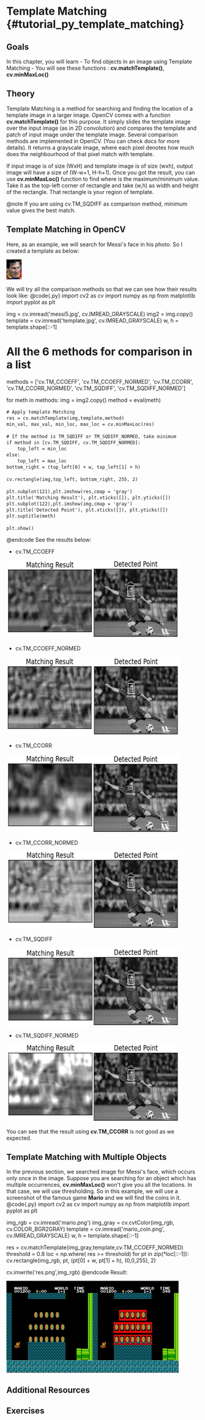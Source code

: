 Template Matching {#tutorial_py_template_matching}
=================

Goals
-----

In this chapter, you will learn
    -   To find objects in an image using Template Matching
    -   You will see these functions : **cv.matchTemplate()**, **cv.minMaxLoc()**

Theory
------

Template Matching is a method for searching and finding the location of a template image in a larger
image. OpenCV comes with a function **cv.matchTemplate()** for this purpose. It simply slides the
template image over the input image (as in 2D convolution) and compares the template and patch of
input image under the template image. Several comparison methods are implemented in OpenCV. (You can
check docs for more details). It returns a grayscale image, where each pixel denotes how much does
the neighbourhood of that pixel match with template.

If input image is of size (WxH) and template image is of size (wxh), output image will have a size
of (W-w+1, H-h+1). Once you got the result, you can use **cv.minMaxLoc()** function to find where
is the maximum/minimum value. Take it as the top-left corner of rectangle and take (w,h) as width
and height of the rectangle. That rectangle is your region of template.

@note If you are using cv.TM_SQDIFF as comparison method, minimum value gives the best match.

Template Matching in OpenCV
---------------------------

Here, as an example, we will search for Messi's face in his photo. So I created a template as below:

![image](images/messi_face.jpg)

We will try all the comparison methods so that we can see how their results look like:
@code{.py}
import cv2 as cv
import numpy as np
from matplotlib import pyplot as plt

img = cv.imread('messi5.jpg', cv.IMREAD_GRAYSCALE)
img2 = img.copy()
template = cv.imread('template.jpg', cv.IMREAD_GRAYSCALE)
w, h = template.shape[::-1]

# All the 6 methods for comparison in a list
methods = ['cv.TM_CCOEFF', 'cv.TM_CCOEFF_NORMED', 'cv.TM_CCORR',
            'cv.TM_CCORR_NORMED', 'cv.TM_SQDIFF', 'cv.TM_SQDIFF_NORMED']

for meth in methods:
    img = img2.copy()
    method = eval(meth)

    # Apply template Matching
    res = cv.matchTemplate(img,template,method)
    min_val, max_val, min_loc, max_loc = cv.minMaxLoc(res)

    # If the method is TM_SQDIFF or TM_SQDIFF_NORMED, take minimum
    if method in [cv.TM_SQDIFF, cv.TM_SQDIFF_NORMED]:
        top_left = min_loc
    else:
        top_left = max_loc
    bottom_right = (top_left[0] + w, top_left[1] + h)

    cv.rectangle(img,top_left, bottom_right, 255, 2)

    plt.subplot(121),plt.imshow(res,cmap = 'gray')
    plt.title('Matching Result'), plt.xticks([]), plt.yticks([])
    plt.subplot(122),plt.imshow(img,cmap = 'gray')
    plt.title('Detected Point'), plt.xticks([]), plt.yticks([])
    plt.suptitle(meth)

    plt.show()
@endcode
See the results below:

-   cv.TM_CCOEFF

![image](images/template_ccoeff_1.jpg)

-   cv.TM_CCOEFF_NORMED

![image](images/template_ccoeffn_2.jpg)

-   cv.TM_CCORR

![image](images/template_ccorr_3.jpg)

-   cv.TM_CCORR_NORMED

![image](images/template_ccorrn_4.jpg)

-   cv.TM_SQDIFF

![image](images/template_sqdiff_5.jpg)

-   cv.TM_SQDIFF_NORMED

![image](images/template_sqdiffn_6.jpg)

You can see that the result using **cv.TM_CCORR** is not good as we expected.

Template Matching with Multiple Objects
---------------------------------------

In the previous section, we searched image for Messi's face, which occurs only once in the image.
Suppose you are searching for an object which has multiple occurrences, **cv.minMaxLoc()** won't
give you all the locations. In that case, we will use thresholding. So in this example, we will use
a screenshot of the famous game **Mario** and we will find the coins in it.
@code{.py}
import cv2 as cv
import numpy as np
from matplotlib import pyplot as plt

img_rgb = cv.imread('mario.png')
img_gray = cv.cvtColor(img_rgb, cv.COLOR_BGR2GRAY)
template = cv.imread('mario_coin.png', cv.IMREAD_GRAYSCALE)
w, h = template.shape[::-1]

res = cv.matchTemplate(img_gray,template,cv.TM_CCOEFF_NORMED)
threshold = 0.8
loc = np.where( res >= threshold)
for pt in zip(*loc[::-1]):
    cv.rectangle(img_rgb, pt, (pt[0] + w, pt[1] + h), (0,0,255), 2)

cv.imwrite('res.png',img_rgb)
@endcode
Result:

![image](images/res_mario.jpg)

Additional Resources
--------------------

Exercises
---------
